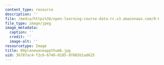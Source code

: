 ```yaml
---
content_type: resource
description: ''
file: /media/https%3A/open-learning-course-data-rc.s3.amazonaws.com/8-02t-electricity-and-magnetism-spring-2005/36787ac4f2c66740010597885b1ad625_09planewaveappthumb.jpg
file_type: image/jpeg
image_metadata:
  caption: ''
  credit: ''
  image-alt: ''
resourcetype: Image
title: 09planewaveappthumb.jpg
uid: 36787ac4-f2c6-6740-0105-97885b1ad625
---
```

